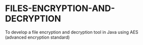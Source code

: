 # FILES-ENCRYPTION-AND-DECRYPTION
To develop a file encryption and decryption tool in Java using AES (advanced encryption standard)
